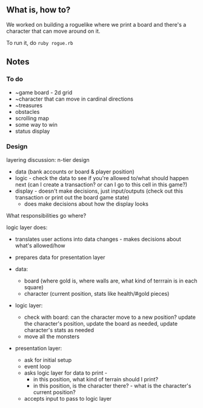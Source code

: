 ## What is, how to?
We worked on building a roguelike where we print a board and there's a character that can move around on it.

To run it, do `ruby rogue.rb`

## Notes

### To do
* ~game board - 2d grid
* ~character that can move in cardinal directions
* ~treasures
* obstacles
* scrolling map
* some way to win
* status display

### Design

layering discussion: n-tier design
* data (bank accounts or board & player position)
* logic - check the data to see if you're allowed to/what should happen next (can I create a transaction? or can I go to this cell in this game?)
* display - doesn't make decisions, just input/outputs (check out this transaction or print out the board game state)
  * does make decisions about how the display looks

What responsibilities go where?

logic layer does:
* translates user actions into data changes - makes decisions about what's allowed/how
* prepares data for presentation layer


* data:
  * board (where gold is, where walls are, what kind of terrrain is in each square)
  * character (current position, stats like health/#gold pieces)
* logic layer:
  * check with board: can the character move to a new position? update the character's position, update the board as needed, update character's stats as needed
  * move all the monsters
* presentation layer:
  * ask for initial setup
  * event loop
  * asks logic layer for data to print -
  	* in this position, what kind of terrain should I print?
	* in this position, is the character there? - what is the character's current position?
  * accepts input to pass to logic layer
